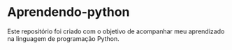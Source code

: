# Aprendendo-python
Este repositório foi criado com o objetivo de acompanhar meu aprendizado na linguagem de programação Python.
